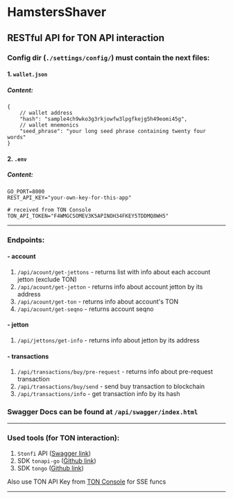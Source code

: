 # HamstersShaver

## RESTful API for TON API interaction


### Config dir (`./settings/config/`) must contain the next files:

#### 1. `wallet.json`
##### Content:

```json5
{
	// wallet address
	"hash": "sample4ch9wko3g3rkjowfw3lpgfkejg5h49eomi45g",
	// wallet mnemonics
	"seed_phrase": "your long seed phrase containing twenty four words"
}
```

#### 2. `.env`
##### Content:

```dotenv
GO_PORT=8000
REST_API_KEY="your-own-key-for-this-app"

# received from TON Console
TON_API_TOKEN="F4WMGCSOMEV3K5APINOH34FKEY5TDDMQ8WH5"

```

<hr>

### Endpoints:

#### - account
1. `/api/acount/get-jettons` - returns list with info about each account jetton (exclude TON)
2. `/api/acount/get-jetton` - returns info about account jetton by its address
3. `/api/acount/get-ton` - returns info about account's TON
4. `/api/acount/get-seqno` - returns account seqno

#### - jetton
1. `/api/jettons/get-info` - returns info about jetton by its address

#### - transactions
1. `/api/transactions/buy/pre-request` - returns info about pre-request transaction
2. `/api/transactions/buy/send` - send buy transaction to blockchain
2. `/api/transactions/info` - get transaction info by its hash

### Swagger Docs can be found at `/api/swagger/index.html`

<hr>

### Used tools (for TON interaction):

1. `Stonfi` API ([Swagger link](https://api.ston.fi/swagger-ui/))
2. SDK `tonapi-go` ([Github link](https://github.com/tonkeeper/tonapi-go))
3. SDK `tongo` ([Github link](https://github.com/tonkeeper/tongo))

Also use TON API Key from [TON Console](https://tonconsole.com/tonapi/api-keys) for SSE funcs

<hr>
